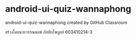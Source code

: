 # android-ui-quiz-wannaphong
android-ui-quiz-wannaphong created by GitHub Classroom

สร้างโดยนายวรรณพงษ์ ภัททิยไพบูลย์ 603410214-3
